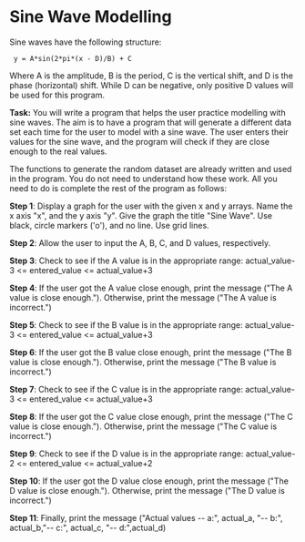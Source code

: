 # Sine Wave Modelling

Sine waves have the following structure:

` y = A*sin(2*pi*(x - D)/B) + C`

Where A is the amplitude, B is the period, C is the vertical shift, and D is the phase (horizontal) shift. While D can be negative, only positive D values will be used for this program. 

**Task:** You will write a program that helps the user practice modelling with sine waves. The aim is to have a program that will generate a different data set each time for the user to model with a sine wave. The user enters their values for the sine wave, and the program will check if they are close enough to the real values.

The functions to generate the random dataset are already written and used in the program. You do not need to understand how these work. All you need to do is complete the rest of the program as follows:

**Step 1**: Display a graph for the user with the given x and y arrays. Name the x axis "x", and the y axis "y". Give the graph the title "Sine Wave". Use black, circle markers ('o'), and no line. Use grid lines.

**Step 2**: Allow the user to input the A, B, C, and D values, respectively.

**Step 3**: Check to see if the A value is in the appropriate range: actual_value-3 <= entered_value <= actual_value+3

**Step 4**: If the user got the A value close enough, print the message ("The A value is close enough."). Otherwise, print the message ("The A value is incorrect.")

**Step 5**: Check to see if the B value is in the appropriate range: actual_value-3 <= entered_value <= actual_value+3

**Step 6**: If the user got the B value close enough, print the message ("The B value is close enough."). Otherwise, print the message ("The B value is incorrect.")

**Step 7**: Check to see if the C value is in the appropriate range: actual_value-3 <= entered_value <= actual_value+3

**Step 8**: If the user got the C value close enough, print the message ("The C value is close enough."). Otherwise, print the message ("The C value is incorrect.")

**Step 9**: Check to see if the D value is in the appropriate range: actual_value-2 <= entered_value <= actual_value+2

**Step 10**: If the user got the D value close enough, print the message ("The D value is close enough."). Otherwise, print the message ("The D value is incorrect.")

**Step 11**: Finally, print the message ("Actual values -- a:", actual_a, "-- b:", actual_b,"-- c:", actual_c, "-- d:",actual_d)

